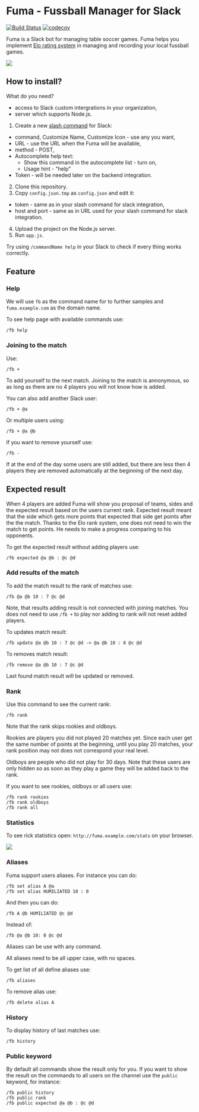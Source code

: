# Fuma - Fussball Manager for Slack

[![Build Status](https://travis-ci.org/pjasiun/fuma.svg?branch=master)](https://travis-ci.org/pjasiun/fuma)
[![codecov](https://codecov.io/gh/pjasiun/fuma/branch/master/graph/badge.svg)](https://codecov.io/gh/pjasiun/fuma)

Fuma is a Slack bot for managing table soccer games. Fuma helps you implement [Elo rating system](https://en.wikipedia.org/wiki/Elo_rating_system) in managing and recording your local fussball games.

<img align="center" src="https://raw.githubusercontent.com/pjasiun/fuma/master/images/slack.png">

## How to install?

What do you need?
 - access to Slack custom intergrations in your organization,
 - server which supports Node.js.

1. Create a new [slash command](https://api.slack.com/interactivity/slash-commands) for Slack:
  - command, Customize Name, Customize Icon - use any you want,
  - URL - use the URL when the Fuma will be available,
  - method - POST,
  - Autocomplete help text:
    - Show this command in the autocomplete list - turn on, 
    - Usage hint - "help"
  - Token - will be needed later on the backend integration.

2. Clone this repository.
3. Copy `config.json.tmp` as `config.json` and edit it:
  - token - same as in your slash command for slack integration,
  - host and port - same as in URL used for your slash command for slack integration.

4. Upload the project on the Node.js server. 
5. Run `app.js`.

Try using `/commandName help` in your Slack to check if every thing works correctly.

## Feature

### Help

We will use `fb` as the command name for to further samples and `fuma.example.com` as the domain name.

To see help page with available commands use:

```
/fb help
```

### Joining to the match

Use:

```
/fb +
```

To add yourself to the next match. Joining to the match is annonymous, so as long as there are no 4 players you will not know how is added.

You can also add another Slack user:

```
/fb + @a
```

Or multiple users using:

```
/fb + @a @b
```

If you want to remove yourself use:

```
/fb -
```

If at the end of the day some users are still added, but there are less then 4 players they are removed automatically at the beginning of the next day.

## Expected result

When 4 players are added Fuma will show you proposal of teams, sides and the expected result based on the users current rank. Expected result meant that the side which gets more points that expected that side get points after the the match. Thanks to the Elo rank system, one does not need to win the match to get points. He needs to make a progress comparing to his opponents.

To get the expected result without adding players use:
```
/fb expected @a @b : @c @d
```

### Add results of the match

To add the match result to the rank of matches use:

```
/fb @a @b 10 : 7 @c @d
```

Note, that results adding result is not connected with joining matches. You does not need to use `/fb +` to play nor adding to rank will not reset added players.

To updates match result:

```
/fb update @a @b 10 : 7 @c @d -> @a @b 10 : 8 @c @d
```

To removes match result:

```
/fb remove @a @b 10 : 7 @c @d
```

Last found match result will be updated or removed.

### Rank

Use this command to see the current rank:

```
/fb rank
```

Note that the rank skips rookies and oldboys.

Rookies are players you did not played 20 matches yet. Since each user get the same number of points at the beginning, until you play 20 matches, your rank position may not does not correspond your real level.

Oldboys are people who did not play for 30 days. Note that these users are only hidden so as soon as they play a game they will be added back to the rank.

If you want to see rookies, oldboys or all users use:

```
/fb rank rookies
/fb rank oldboys
/fb rank all
```

### Statistics

To see rick statistics open: `http://fuma.example.com/stats` on your browser.

<img align="center" src="https://raw.githubusercontent.com/pjasiun/fuma/master/images/rank.png">

### Aliases

Fuma support users aliases. For instance you can do:

```
/fb set alias A @a
/fb set alias HUMILIATED 10 : 0
```

And then you can do:

```
/fb A @b HUMILIATED @c @d
```

Instead of:

```
/fb @a @b 10: 0 @c @d
```

Aliases can be use with any command.

All aliases need to be all upper case, with no spaces.

To get list of all define aliases use:

```
/fb aliases
```

To remove alias use:
```
/fb delete alias A
```

### History

To display history of last matches use:

```
/fb history
```

### Public keyword

By default all commands show the result only for you. If you want to show the result on the commands to all users on the channel use the `public` keyword, for instance:
```
/fb public history
/fb public rank
/fb public expected @a @b : @c @d
```
